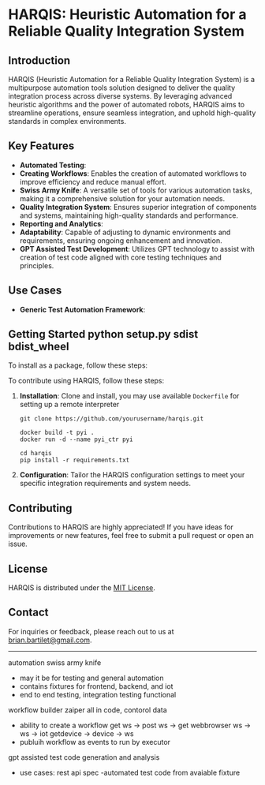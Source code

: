 # HARQIS: Heuristic Automation for a Reliable Quality Integration System

## Introduction

HARQIS (Heuristic Automation for a Reliable Quality Integration System) is a multipurpose automation tools solution designed to deliver the quality integration process across diverse systems. By leveraging advanced heuristic algorithms and the power of automated robots, HARQIS aims to streamline operations, ensure seamless integration, and uphold high-quality standards in complex environments.

## Key Features

- **Automated Testing**: 
- **Creating Workflows**: Enables the creation of automated workflows to improve efficiency and reduce manual effort.
- **Swiss Army Knife**: A versatile set of tools for various automation tasks, making it a comprehensive solution for your automation needs.
- **Quality Integration System**: Ensures superior integration of components and systems, maintaining high-quality standards and performance.
- **Reporting and Analytics**: 
- **Adaptability**: Capable of adjusting to dynamic environments and requirements, ensuring ongoing enhancement and innovation.
- **GPT Assisted Test Development**: Utilizes GPT technology to assist with creation of test code aligned with core testing techniques and principles.
## Use Cases

- **Generic Test Automation Framework**:

## Getting Started python setup.py sdist bdist_wheel
To install as a package, follow these steps:

To contribute using HARQIS, follow these steps:

1. **Installation**: Clone and install, you may use available `Dockerfile` for setting up a remote interpreter
   ```
   git clone https://github.com/yourusername/harqis.git
   ```
   ```
   docker build -t pyi .
   docker run -d --name pyi_ctr pyi
   ```
   ```
   cd harqis
   pip install -r requirements.txt
   ```

2. **Configuration**: Tailor the HARQIS configuration settings to meet your specific integration requirements and system needs.


## Contributing

Contributions to HARQIS are highly appreciated! If you have ideas for improvements or new features, feel free to submit a pull request or open an issue.

## License

HARQIS is distributed under the [MIT License](LICENSE).

## Contact

For inquiries or feedback, please reach out to us at [brian.bartilet@gmail.com](mailto:brian.bartilet@gmail.com).

---
automation swiss army knife
   - may it be for testing and general automation
   - contains fixtures for frontend, backend, and iot
   - end to end testing, integration testing functional

workflow builder zaiper all in code, contorol data
   - ability to create a workflow
   get ws -> post ws -> get webbrowser
   ws -> ws -> iot
   getdevice -> device -> ws
   - publuih workflow as events to run by executor

gpt assisted test code generation and analysis
   - use cases: rest api spec -automated test code from avaiable fixture